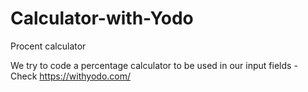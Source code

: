 
# Calculator-with-Yodo
Procent calculator

We try to code a percentage calculator to be used in our input fields - Check https://withyodo.com/

